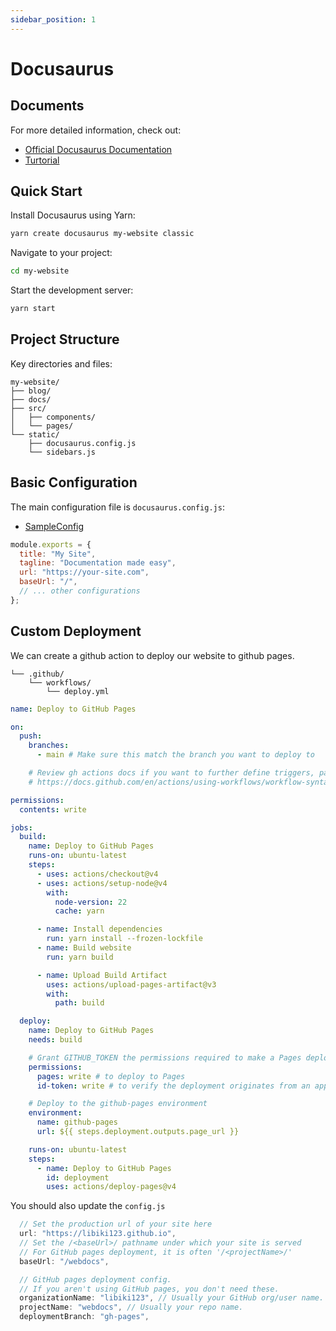 ```yaml
---
sidebar_position: 1
---
```


# Docusaurus

## Documents

For more detailed information, check out:

- [Official Docusaurus Documentation](https://docusaurus.io/docs)
- [Turtorial](https://www.youtube.com/watch?v=QfqLQwPxFWw&t=4696s)

## Quick Start

Install Docusaurus using Yarn:

```bash
yarn create docusaurus my-website classic
```

Navigate to your project:

```bash
cd my-website
```

Start the development server:

```bash
yarn start
```

## Project Structure

Key directories and files:

```
my-website/
├── blog/
├── docs/
├── src/
│   ├── components/
│   └── pages/
└── static/
    ├── docusaurus.config.js
    └── sidebars.js
```

## Basic Configuration

The main configuration file is `docusaurus.config.js`:

- [SampleConfig](./Scripts/Config.txt)

```javascript
module.exports = {
  title: "My Site",
  tagline: "Documentation made easy",
  url: "https://your-site.com",
  baseUrl: "/",
  // ... other configurations
};
```

## Custom Deployment

We can create a github action to deploy our website to github pages.

```
└── .github/
    └── workflows/
        └── deploy.yml
```

```yml
name: Deploy to GitHub Pages

on:
  push:
    branches:
      - main # Make sure this match the branch you want to deploy to

    # Review gh actions docs if you want to further define triggers, paths, etc
    # https://docs.github.com/en/actions/using-workflows/workflow-syntax-for-github-actions#on

permissions:
  contents: write

jobs:
  build:
    name: Deploy to GitHub Pages
    runs-on: ubuntu-latest
    steps:
      - uses: actions/checkout@v4
      - uses: actions/setup-node@v4
        with:
          node-version: 22
          cache: yarn

      - name: Install dependencies
        run: yarn install --frozen-lockfile
      - name: Build website
        run: yarn build

      - name: Upload Build Artifact
        uses: actions/upload-pages-artifact@v3
        with:
          path: build

  deploy:
    name: Deploy to GitHub Pages
    needs: build

    # Grant GITHUB_TOKEN the permissions required to make a Pages deployment
    permissions:
      pages: write # to deploy to Pages
      id-token: write # to verify the deployment originates from an appropriate source

    # Deploy to the github-pages environment
    environment:
      name: github-pages
      url: ${{ steps.deployment.outputs.page_url }}

    runs-on: ubuntu-latest
    steps:
      - name: Deploy to GitHub Pages
        id: deployment
        uses: actions/deploy-pages@v4
```

You should also update the `config.js`

```js
  // Set the production url of your site here
  url: "https://libiki123.github.io",
  // Set the /<baseUrl>/ pathname under which your site is served
  // For GitHub pages deployment, it is often '/<projectName>/'
  baseUrl: "/webdocs",

  // GitHub pages deployment config.
  // If you aren't using GitHub pages, you don't need these.
  organizationName: "libiki123", // Usually your GitHub org/user name.
  projectName: "webdocs", // Usually your repo name.
  deploymentBranch: "gh-pages",

```
